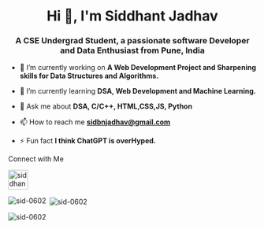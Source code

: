 <h1 align="center">Hi 👋, I'm Siddhant Jadhav</h1>
<h3 align="center">A CSE Undergrad Student, a passionate software Developer and Data Enthusiast from Pune, India</h3>

- 🔭 I’m currently working on **A Web Development Project and Sharpening skills for Data Structures and Algorithms.**

- 🌱 I’m currently learning **DSA, Web Development and Machine Learning.**

- 💬 Ask me about **DSA, C/C++, HTML,CSS,JS, Python**

- 📫 How to reach me **sidbnjadhav@gmail.com**

- ⚡ Fun fact **I think ChatGPT is overHyped.**

<p2>  Connect with Me </p2>
<p align="left">
<a href="https://linkedin.com/in/siddhantjadhavsj" target="blank"><img align="center" src="https://cdn3.iconfinder.com/data/icons/inficons/512/linkedin.png" alt="siddhantjadhavsj" height="40" width="40" /></a>
</p>



<p><img align="left" src="https://github-readme-stats.vercel.app/api/top-langs?username=sid-0602&show_icons=true&locale=en&layout=compact" alt="sid-0602" /></p>

<p>&nbsp;<img align="center" src="https://github-readme-stats.vercel.app/api?username=sid-0602&show_icons=true&locale=en" alt="sid-0602" /></p>

<p><img align="center" src="https://github-readme-streak-stats.herokuapp.com/?user=sid-0602&" alt="sid-0602" /></p>
